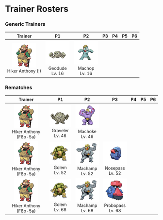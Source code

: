 # Trainer Rosters

### Generic Trainers

| Trainer | P1 | P2 | P3 | P4 | P5 | P6 |
|:-------:|:--:|:--:|:--:|:--:|:--:|:--:|
| ![Hiker Anthony (!)](../../assets/trainers/hiker.png "Hiker Anthony (!)")<br>Hiker Anthony [(!)](#rematches) | ![Geodude](../../assets/sprites/geodude/front.gif "Geodude")<br>Geodude<br>Lv. 16 | ![Machop](../../assets/sprites/machop/front.gif "Machop")<br>Machop<br>Lv. 16 |


### Rematches

| Trainer | P1 | P2 | P3 | P4 | P5 | P6 |
|:-------:|:--:|:--:|:--:|:--:|:--:|:--:|
| ![Hiker Anthony (F8p-5a)](../../assets/trainers/hiker.png "Hiker Anthony (F8p-5a)")<br>Hiker Anthony (F8p-5a) | ![Graveler](../../assets/sprites/graveler/front.gif "Graveler")<br>Graveler<br>Lv. 46 | ![Machoke](../../assets/sprites/machoke/front.gif "Machoke")<br>Machoke<br>Lv. 46 |
| ![Hiker Anthony (F8p-5a)](../../assets/trainers/hiker.png "Hiker Anthony (F8p-5a)")<br>Hiker Anthony (F8p-5a) | ![Golem](../../assets/sprites/golem/front.gif "Golem")<br>Golem<br>Lv. 52 | ![Machamp](../../assets/sprites/machamp/front.gif "Machamp")<br>Machamp<br>Lv. 52 | ![Nosepass](../../assets/sprites/nosepass/front.gif "Nosepass")<br>Nosepass<br>Lv. 52 |
| ![Hiker Anthony (F8p-5a)](../../assets/trainers/hiker.png "Hiker Anthony (F8p-5a)")<br>Hiker Anthony (F8p-5a) | ![Golem](../../assets/sprites/golem/front.gif "Golem")<br>Golem<br>Lv. 68 | ![Machamp](../../assets/sprites/machamp/front.gif "Machamp")<br>Machamp<br>Lv. 68 | ![Probopass](../../assets/sprites/probopass/front.gif "Probopass")<br>Probopass<br>Lv. 68 |

